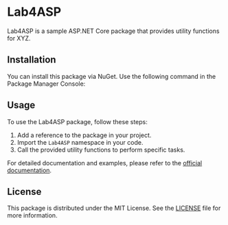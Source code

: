 ﻿# Lab4ASP

Lab4ASP is a sample ASP.NET Core package that provides utility functions for XYZ.

## Installation

You can install this package via NuGet. Use the following command in the Package Manager Console:


## Usage

To use the Lab4ASP package, follow these steps:

1. Add a reference to the package in your project.
2. Import the `Lab4ASP` namespace in your code.
3. Call the provided utility functions to perform specific tasks.

For detailed documentation and examples, please refer to the [official documentation](https://your-documentation-url).

## License

This package is distributed under the MIT License. See the [LICENSE](https://your-license-url) file for more information.
